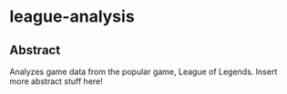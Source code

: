 # league-analysis
## Abstract
  Analyzes game data from the popular game, League of Legends. Insert more abstract stuff here!
